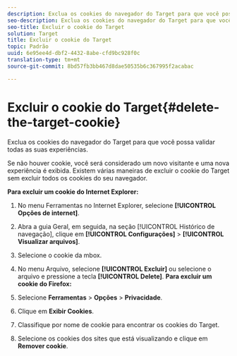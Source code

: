 ```yaml
---
description: Exclua os cookies do navegador do Target para que você possa validar todas as suas experiências.
seo-description: Exclua os cookies do navegador do Target para que você possa validar todas as suas experiências.
seo-title: Excluir o cookie do Target
solution: Target
title: Excluir o cookie do Target
topic: Padrão
uuid: 6e95ee4d-dbf2-4432-8abe-cfd9bc928f0c
translation-type: tm+mt
source-git-commit: 8bd57fb3bb467d8dae50535b6c367995f2acabac

---
```



# Excluir o cookie do Target{#delete-the-target-cookie}

Exclua os cookies do navegador do Target para que você possa validar todas as suas experiências.

Se não houver cookie, você será considerado um novo visitante e uma nova experiência é exibida. Existem várias maneiras de excluir o cookie do Target sem excluir todos os cookies do seu navegador.

**Para excluir um cookie do Internet Explorer:**

1. No menu Ferramentas no Internet Explorer, selecione **[!UICONTROL Opções de internet]**.
1. Abra a guia Geral, em seguida, na seção [!UICONTROL Histórico de navegação], clique em **[!UICONTROL Configurações]** &gt; **[!UICONTROL Visualizar arquivos]**.
1. Selecione o cookie da mbox.
1. No menu Arquivo, selecione **[!UICONTROL Excluir]** ou selecione o arquivo e pressione a tecla **[!UICONTROL Delete]**.
   **Para excluir um cookie do Firefox:**

1. Selecione **Ferramentas** &gt; **Opções** &gt; **Privacidade**.

1. Clique em **Exibir Cookies**.
1. Classifique por nome de cookie para encontrar os cookies do Target.
1. Selecione os cookies dos sites que está visualizando e clique em **Remover cookie**.


